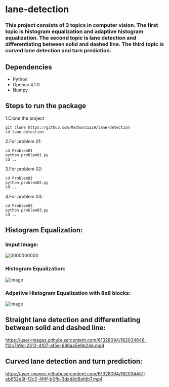 # lane-detection
### This project consists of 3 topics in computer vision. The first topic is histogram equalization and adaptive histogram equalization. The second topic is lane detection and differentiating between solid and dashed line. The third topic is curved lane detection and turn prediction.

## Dependencies

-   Python
-   Opencv 4.1.0
-   Numpy

## Steps to run the package
1.Clone the project 

    git clone https://github.com/Madhunc5229/lane-detection
    cd lane-detection

2.For problem 01:
    
    cd Problem01 
    python problem01.py
    cd ..
3.For problem 02:
    
    cd Problem02
    python problem02.py
    cd ..
4.For problem 03:
    
    cd Problem03
    python problem03.py
    cd ..

## Histogram Equalization: 

### Imput Image:
![0000000000](https://user-images.githubusercontent.com/61328094/162033211-98bb0611-c1e2-4dac-86d7-63befd92f393.png)

### Histogram Equalization: 
![image](https://user-images.githubusercontent.com/61328094/162033277-1dccc820-4dcb-4761-a448-c31829717460.png)

### Adpative Histogram Equalization with 8x8 blocks: 
![image](https://user-images.githubusercontent.com/61328094/162033358-f958d699-e4ea-4cdd-a517-87c9442605a8.png)

## Straight lane detection and differentiating between solid and dashed line: 


https://user-images.githubusercontent.com/61328094/162034648-f12c769d-2312-4107-af5e-688aa5e9b24e.mp4



## Curved lane detection and turn prediction: 

https://user-images.githubusercontent.com/61328094/162034451-eb652e3f-f2c2-4f4f-b0fb-3dad8d8afdb7.mp4





